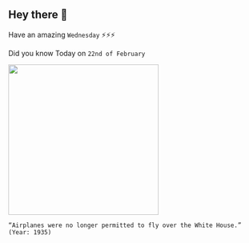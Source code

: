 ## Hey there 👋
Have an amazing `Wednesday` ⚡⚡⚡

Did you know Today on `22nd of February`
 
 [<img src="https://www.decades.com/assets/videoimage/i0W3PgYcru8_thumb.jpg" width="300" />](https://en.wikipedia.org/wiki/1935_in_aviation#:~:text=White%20House) 
 ```
“Airplanes were no longer permitted to fly over the White House.” (Year: 1935)
```
